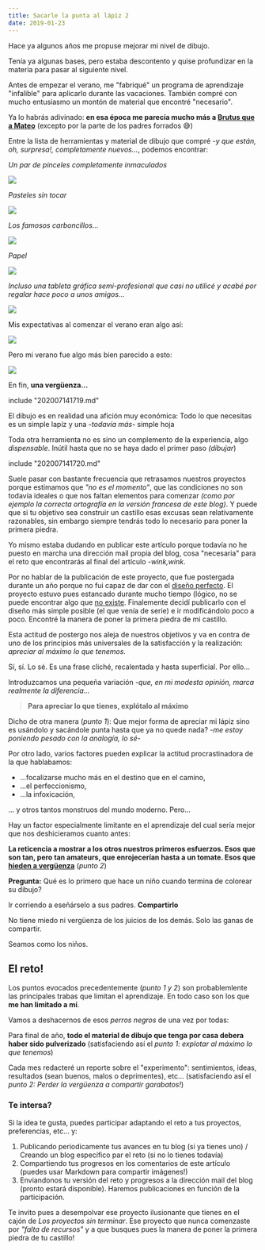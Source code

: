 ```yaml
---
title: Sacarle la punta al lápiz 2
date: 2019-01-23
---
```


Hace ya algunos años me propuse mejorar mi nivel de dibujo.

Tenía ya algunas bases, pero estaba descontento y quise profundizar en la materia para pasar al siguiente nivel.

Antes de empezar el verano, me "fabriqué" un programa de aprendizaje "infalible" para aplicarlo durante las vacaciones. También compré con mucho entusiasmo un montón de material que encontré "necesario".

Ya lo habrás adivinado: **en esa época me parecía mucho más a [Brutus que a Mateo](https://beelearner.com/es/blog/sacarle-punta-al-lapiz-i)** (excepto por la parte de los padres forrados 😅)

Entre la lista de herramientas y material de dibujo que compré _-y que están, oh, surpresa!, completamente nuevos..._, podemos encontrar:

_Un par de pinceles completamente inmaculados_

![](pinceaux.jpg)

_Pasteles sin tocar_

![](pastels.jpg)

_Los famosos carboncillos..._

![](fusain.jpg)

_Papel_

![](papier.jpg)

_Incluso una tableta gráfica semi-profesional que casi no utilicé y acabé por regalar hace poco a unos amigos..._

![](tablet.png)

Mis expectativas al comenzar el verano eran algo así:

![](summer.png)

Pero mi verano fue algo más bien parecido a esto:

![](summer-reality.png)

En fin, **una vergüenza...**

include "202007141719.md"


El dibujo es en realidad una afición muy económica: Todo lo que necesitas es un simple lapíz y una -_todavía más-_ simple hoja

Toda otra herramienta no es sino un complemento de la experiencia, algo _dispensable_. Inútil hasta que no se haya dado el primer paso _(dibujar_)

include "202007141720.md"

Suele pasar con bastante frecuencia que retrasamos nuestros proyectos porque estimamos que _"no es el momento"_, que las condiciones no son todavía ideales o que nos faltan elementos para comenzar _(como por ejemplo la correcta ortografía en la versión francesa de este blog)_. Y puede que si tu objetivo sea construir un castillo esas excusas sean relativamente razonables, sin embargo siempre tendrás todo lo necesario para poner la primera piedra.

Yo mismo estaba dudando en publicar este artículo porque todavía no he puesto en marcha una dirección mail propia del blog, cosa "necesaria" para el reto que encontrarás al final del artículo _-wink,wink_.

Por no hablar de la publicación de este proyecto, que fue postergada durante un año porque no fui capaz de dar con el [diseño perfecto](https://beelearner.com/es/blog/la-colmena-de-mrbee). El proyecto estuvo pues estancado durante mucho tiempo (lógico, no se puede encontrar algo que [no existe](http://www.frasescelebres.com/frase-4067). Finalemente decidí publicarlo con el diseño más simple posible (el que venía de serie) e ir modificándolo poco a poco. Encontré la manera de poner la primera piedra de mi castillo.

Esta actitud de postergo nos aleja de nuestros objetivos y va en contra de uno de los principios más universales de la satisfacción y la realización: _apreciar al máximo lo que tenemos._

Sí, sí. Lo sé. Es una frase cliché, recalentada y hasta superficial. Por ello...

Introduzcamos una pequeña variación -_que, en mi modesta opinión, marca realmente la diferencia..._

>**Para apreciar lo que tienes, explótalo al máximo**

Dicho de otra manera (_punto 1_): Que mejor forma de apreciar mi lápiz sino es usándolo y sacándole punta hasta que ya no quede nada? -_me estoy poniendo pesado con la analogía, lo sé_-

Por otro lado, varios factores pueden explicar la actitud procrastinadora de la que hablabamos: 

- ...focalizarse mucho más en el destino que en el camino,
- ...el perfeccionismo, 
- ...la infoxicación,

... y otros tantos monstruos del mundo moderno. Pero...

Hay un factor especialmente limitante en el aprendizaje del cual sería mejor que nos deshicieramos cuanto antes:

**La reticencia a mostrar a los otros nuestros primeros esfuerzos. Esos que son tan, pero tan amateurs, que enrojecerían hasta a un tomate. Esos que [hieden a vergüenza](https://homominimus.com/2013/12/16/hiperaprendizaje-con-buenas-primeras-versiones-de-mierda/)** (_punto 2_)

**Pregunta:** Qué es lo primero que hace un niño cuando termina de colorear su dibujo? 

Ir corriendo a eseñárselo a sus padres. **Compartirlo**

No tiene miedo ni vergüenza de los juicios de los demás. Solo las ganas de compartir.

Seamos como los niños.

## El reto!

Los puntos evocados precedentemente (_punto 1 y 2_) son probablemlente las principales trabas que limitan el aprendizaje. En todo caso son los que **me han limitado a mí**.

Vamos a deshacernos de esos _perros negros_ de una vez por todas:

Para final de año, **todo el material de dibujo que tenga por casa debera haber sido pulverizado** (satisfaciendo así el _punto 1: explotar al máximo lo que tenemos_)

Cada mes redacteré un reporte sobre el "experimento": sentimientos, ideas, resultados (sean buenos, malos o deprimentes), etc... (satisfaciendo así el _punto 2: Perder la vergüenza a compartir garabatos!_)

### Te intersa?

Si la idea te gusta, puedes participar adaptando el reto a tus proyectos, preferencias, etc... y:

1. Publicando periodicamente tus avances en tu blog (si ya tienes uno) / Creando un blog específico par el reto (si no lo tienes todavía)
2. Compartiendo tus progresos en los comentarios de este artículo (puedes usar Markdown para compartir imágenes!)
3. Enviandonos tu versión del reto y progresos a la dirección mail del blog (pronto estará disponible). Haremos publicaciones en función de la participación.

Te invito pues a desempolvar ese proyecto ilusionante que tienes en el cajón de _Los proyectos sin terminar_. Ese proyecto que nunca comenzaste por _"falta de recursos"_ y a que busques pues la manera de poner la primera piedra de tu castillo!